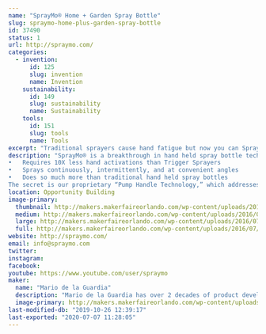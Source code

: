 ```yaml
---
name: "SprayMo® Home + Garden Spray Bottle"
slug: spraymo-home-plus-garden-spray-bottle
id: 37490
status: 1
url: http://spraymo.com/
categories:
  - invention:
      id: 125
      slug: invention
      name: Invention
    sustainability:
      id: 149
      slug: sustainability
      name: Sustainability
    tools:
      id: 151
      slug: tools
      name: Tools
excerpt: "Traditional sprayers cause hand fatigue but now you can SprayMo® with less work! TM. SprayMo® (which is currently under development) is a new home &amp; garden spray bottle that requires 10X less effort than conventional sprayers. Fewer pumps means less hand fatigue.  Your new way to Spray! TM"
description: "SprayMo® is a breakthrough in hand held spray bottle technology that:
•	Requires 10X less hand activations than Trigger Sprayers
•	Sprays continuously, intermittently, and at convenient angles
•	Does so much more than traditional hand held spray bottles
The secret is our proprietary “Pump Handle Technology,” which addresses the shortcomings and issues of traditional bottle sprayers relating to: health, convenience, durability, &amp; the environment."
location: Opportunity Building
image-primary:
  thumbnail: http://makers.makerfaireorlando.com/wp-content/uploads/2016/07/hand-with-sprayer-twitter_facebook-150x150.jpg
  medium: http://makers.makerfaireorlando.com/wp-content/uploads/2016/07/hand-with-sprayer-twitter_facebook-274x300.jpg
  large: http://makers.makerfaireorlando.com/wp-content/uploads/2016/07/hand-with-sprayer-twitter_facebook-936x1024.jpg
  full: http://makers.makerfaireorlando.com/wp-content/uploads/2016/07/hand-with-sprayer-twitter_facebook.jpg
website: http://spraymo.com/
email: info@spraymo.com
twitter: 
instagram: 
facebook: 
youtube: https://www.youtube.com/user/spraymo
maker:
  name: "Mario de la Guardia"
  description: "Mario de la Guardia has over 2 decades of product development experience including several patents."
  image-primary: http://makers.makerfaireorlando.com/wp-content/uploads/2018/08/Innovate-Pre_27-X3-1024x683.jpg
last-modified-db: "2019-10-26 12:39:17"
last-exported: "2020-07-07 11:28:05"
---
```

